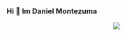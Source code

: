 ### Hi 👋 Im Daniel Montezuma
<div id="header" align="center">
<img src=https://media.giphy.com/media/RbDKaczqWovIugyJmW/giphy.gif  widht="200"/>
</div>

<!--
**Danielms111/Danielms111** is a ✨ _special_ ✨ repository because its `README.md` (this file) appears on your GitHub profile.

Here are some ideas to get you started:

- 🔭 I’m currently working on ...
- 🌱 I’m currently learning ...
- 👯 I’m looking to collaborate on ...
- 🤔 I’m looking for help with ...
- 💬 Ask me about ...
- 📫 How to reach me: ...
- 😄 Pronouns: ...
- ⚡ Fun fact: ...
-->
